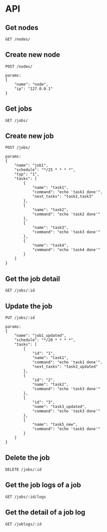 # API

## Get nodes

`GET /nodes/`

## Create new node

`POST /nodes/`

```
params:
{
    "name": "node",
    "ip": "127.0.0.1"
}
```

## Get jobs

`GET /jobs/`

## Create new job

`POST /jobs/`

```
params:
{
    "name": "job1",
    "schedule": "*/25 * * * *",
    "typ": "1",
    "tasks": [
        {
            "name": "task1",
            "command": "echo 'task1 done'",
            "next_tasks": "task2,task3"
        },
        {
            "name": "task2",
            "command": "echo 'task2 done'"
        },
        {
            "name": "task3",
            "command": "echo 'task3 done'"
        },
        {
            "name": "task4",
            "command": "echo 'task4 done'"
        }
    ]
}
```

## Get the job detail

`GET /jobs/:id`


## Update the job

`PUT /jobs/:id`

```
params:
{
    "name": "job1_updated",
    "schedule": "*/20 * * * *",
    "tasks": [
        {
            "id": "1",
            "name": "task1",
            "command": "echo 'task1 done'",
            "next_tasks": "task3_updated"
        },
        {
            "id": "2",
            "name": "task2",
            "command": "echo 'task3 done'"
        },
        {
            "id": "3",
            "name": "task3_updated",
            "command": "echo 'task3 done'"
        },
        {
            "name": "task5_new",
            "command": "echo 'task5 done'"
        }
    ]
}
```

## Delete the job

`DELETE /jobs/:id`

## Get the job logs of a job

`GET /jobs/:id/logs`

## Get the detail of a job log

`GET /joblogs/:id`
